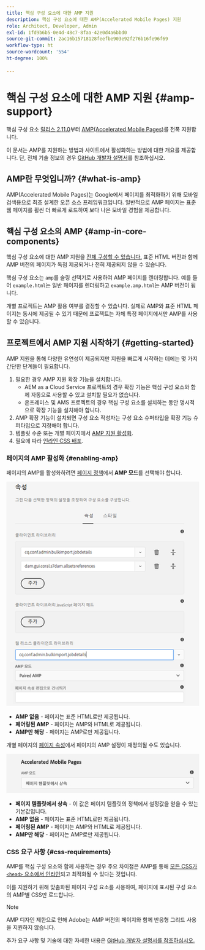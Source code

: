 ```yaml
---
title: 핵심 구성 요소에 대한 AMP 지원
description: 핵심 구성 요소에 대한 AMP(Accelerated Mobile Pages) 지원
role: Architect, Developer, Admin
exl-id: 1fd9b6b5-0e4d-48c7-8faa-42e0d4a6bbd0
source-git-commit: 2ac16b15718128feefbe903e92f276b16fe96f69
workflow-type: ht
source-wordcount: '554'
ht-degree: 100%

---
```


# 핵심 구성 요소에 대한 AMP 지원 {#amp-support}

핵심 구성 요소 [릴리스 2.11.0](/help/versions.md)부터 [AMP(Accelerated Mobile Pages)](https://developers.google.com/amp)를 전폭 지원합니다.

이 문서는 AMP를 지원하는 방법과 사이트에서 활성화하는 방법에 대한 개요를 제공합니다. 단, 전체 기술 정보의 경우 [GitHub 개발자 설명서](https://github.com/adobe/aem-core-wcm-components/tree/master/extensions/amp)를 참조하십시오.

## AMP란 무엇입니까? {#what-is-amp}

AMP(Accelerated Mobile Pages)는 Google에서 페이지를 최적화하기 위해 모바일 검색용으로 최초 설계한 오픈 소스 프레임워크입니다. 일반적으로 AMP 페이지는 표준 웹 페이지를 휠씬 더 빠르게 로드하여 보다 나은 모바일 경험을 제공합니다.

## 핵심 구성 요소의 AMP {#amp-in-core-components}

핵심 구성 요소에 대한 AMP 지원을 [전체 구성할 수 있습니다.](#enabling-amp) 표준 HTML 버전과 함께 AMP 버전의 페이지가 독점 제공되거나 전혀 제공되지 않을 수 있습니다.

핵심 구성 요소는 `amp`를 슬링 선택기로 사용하여 AMP 페이지를 렌더링합니다. 예를 들어 `example.html`는 일반 페이지를 렌더링하고 `example.amp.html`는 AMP 버전이 됩니다.

개별 프로젝트는 AMP 활용 여부를 결정할 수 있습니다. 실제로 AMP와 표준 HTML 페이지는 동시에 제공될 수 있기 때문에 프로젝트는 자체 특정 페이지에서만 AMP를 사용할 수 있습니다.

## 프로젝트에서 AMP 지원 시작하기 {#getting-started}

AMP 지원을 통해 다양한 유연성이 제공되지만 지원을 빠르게 시작하는 데에는 몇 가지 간단한 단계들이 필요합니다.

1. 필요한 경우 AMP 지원 확장 기능을 설치합니다.
   * AEM as a Cloud Service 프로젝트의 경우 확장 기능은 핵심 구성 요소와 함께 자동으로 사용할 수 있고 설치할 필요가 없습니다.
   * 온프레미스 및 AMS 프로젝트의 경우 핵심 구성 요소를 설치하는 동안 명시적으로 확장 기능을 설치해야 합니다.
1. AMP 확장 기능이 설치되면 구성 요소 작성자는 구성 요소 슈퍼타입을 확장 기능 슈퍼타입으로 지정해야 합니다.
1. 템플릿 수준 또는 개별 페이지에서 [AMP 지원 활성화](#enabling-amp).
1. 필요에 따라 [인라인 CSS 배포](#css-requirements).

### 페이지의 AMP 활성화 {#enabling-amp}

페이지의 AMP를 활성화하려면 [페이지 정책](https://experienceleague.adobe.com/docs/experience-manager-cloud-service/sites/authoring/features/templates.html#editing-a-template-page-policy-template-author-developer)에서 **AMP 모드**&#x200B;를 선택해야 합니다.

![AMP 페이지 정책 옵션](/help/assets/amp-policy.png)

* **AMP 없음** - 페이지는 표준 HTML로만 제공됩니다.
* **페어링된 AMP** - 페이지는 AMP와 HTML로 제공됩니다.
* **AMP만 해당** - 페이지는 AMP로만 제공됩니다.

개별 페이지의 [페이지 속성](https://experienceleague.adobe.com/docs/experience-manager-cloud-service/sites/authoring/fundamentals/page-properties.html)에서 페이지의 AMP 설정이 재정의될 수도 있습니다.

![AMP 페이지 속성](/help/assets/amp-page-properties.png)

* **페이지 템플릿에서 상속** - 이 값은 페이지 템플릿의 정책에서 설정값을 얻을 수 있는 기본값입니다.
* **AMP 없음** - 페이지는 표준 HTML로만 제공됩니다.
* **페어링된 AMP** - 페이지는 AMP와 HTML로 제공됩니다.
* **AMP만 해당** - 페이지는 AMP로만 제공됩니다.

### CSS 요구 사항 {#css-requirements}

AMP를 핵심 구성 요소와 함께 사용하는 경우 주요 차이점은 AMP를 통해 [모든 CSS가 `<head>` 요소에서 인라인](including-clientlibs.md#inlining)되고 최적화될 수 있다는 것입니다.

이를 지원하기 위해 맞춤화된 페이지 구성 요소를 사용하여, 페이지에 표시된 구성 요소의 AMP별 CSS만 로드합니다.

>[!NOTE]
>
>AMP 디자인 제한으로 인해 Adobe는 AMP 버전의 페이지와 함께 반응형 그리드 사용을 지원하지 않습니다.

추가 요구 사항 및 기술에 대한 자세한 내용은 [GitHub 개발자 설명서를 참조하십시오.](https://github.com/adobe/aem-core-wcm-components/tree/master/extensions/amp)
